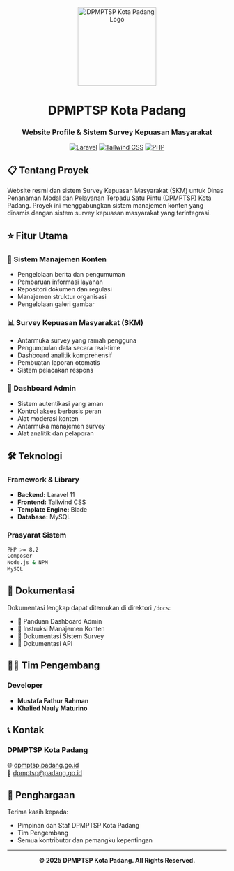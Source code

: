 <div align="center">

<img src="https://github.com/user-attachments/assets/1acf9b47-f773-44bd-9c95-d0b3b5d426ef" width="180" alt="DPMPTSP Kota Padang Logo">

# DPMPTSP Kota Padang
### Website Profile & Sistem Survey Kepuasan Masyarakat

[![Laravel](https://img.shields.io/badge/Laravel-11-FF2D20?style=flat-square&logo=laravel)](https://laravel.com)
[![Tailwind CSS](https://img.shields.io/badge/Tailwind-0.5.2-38B2AC?style=flat-square&logo=tailwind-css)](https://tailwindcss.com)
[![PHP](https://img.shields.io/badge/PHP-≥8.2-777BB4?style=flat-square&logo=php)](https://php.net)

</div>

## 📋 Tentang Proyek

Website resmi dan sistem Survey Kepuasan Masyarakat (SKM) untuk Dinas Penanaman Modal dan Pelayanan Terpadu Satu Pintu (DPMPTSP) Kota Padang. Proyek ini menggabungkan sistem manajemen konten yang dinamis dengan sistem survey kepuasan masyarakat yang terintegrasi.

## ⭐ Fitur Utama

### 📱 Sistem Manajemen Konten
- Pengelolaan berita dan pengumuman
- Pembaruan informasi layanan
- Repositori dokumen dan regulasi
- Manajemen struktur organisasi
- Pengelolaan galeri gambar

### 📊 Survey Kepuasan Masyarakat (SKM)
- Antarmuka survey yang ramah pengguna
- Pengumpulan data secara real-time
- Dashboard analitik komprehensif
- Pembuatan laporan otomatis
- Sistem pelacakan respons

### 🔐 Dashboard Admin
- Sistem autentikasi yang aman
- Kontrol akses berbasis peran
- Alat moderasi konten
- Antarmuka manajemen survey
- Alat analitik dan pelaporan

## 🛠️ Teknologi

### Framework & Library
- **Backend:** Laravel 11
- **Frontend:** Tailwind CSS
- **Template Engine:** Blade
- **Database:** MySQL

### Prasyarat Sistem
```bash
PHP >= 8.2
Composer
Node.js & NPM
MySQL
```

## 📖 Dokumentasi

Dokumentasi lengkap dapat ditemukan di direktori `/docs`:

- 📘 Panduan Dashboard Admin
- 📗 Instruksi Manajemen Konten
- 📙 Dokumentasi Sistem Survey
- 📕 Dokumentasi API

## 👨‍💻 Tim Pengembang

### Developer
- **Mustafa Fathur Rahman**
- **Khalied Nauly Maturino**

## 📞 Kontak

### DPMPTSP Kota Padang
🌐 [dpmptsp.padang.go.id](https://dpmptsp.padang.go.id)  
📧 [dpmptsp@padang.go.id](mailto:dpmptsp@padang.go.id)

## 🙏 Penghargaan

Terima kasih kepada:
- Pimpinan dan Staf DPMPTSP Kota Padang
- Tim Pengembang
- Semua kontributor dan pemangku kepentingan

---

<div align="center">

**© 2025 DPMPTSP Kota Padang. All Rights Reserved.**

</div>
